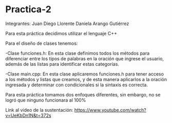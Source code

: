 # Practica-2
Integrantes:
Juan Diego Llorente
Daniela Arango Gutiérrez

Para esta práctica decidimos utilizar el lenguaje C++

Para el diseño de clases tenemos:

-Clase funciones.h: En esta clase definimos todos los métodos para diferenciar entre los tipos de palabras en la oración que ingrese el usuario, además de las listas para identificar estas categorías.

-Clase main.cpp: En esta clase aplicaremos <include> funciones.h para tener acceso a los métodos y listas que creamos, y de esta manera aplicarlos a la oración ingresada y determinar con condicionales si la sintaxis es correcta.

Para esta práctica tomamos dos enfoques diferentes, sin embargo, no se logró que ninguno funcionara al 100%

Link al video de la sustentación: https://www.youtube.com/watch?v=UeKbDn1N&t=372s

